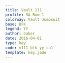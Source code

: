 ```yaml
---
title: Vault 111
profile: SA Row 1
colorway: Vault Jumpsuit
base: BFK
legend: YY
author: baker
date: 2016-04-01
type: key
code: v111-bfk-yy-sa1
template: key.jade
---
```


<span class="more"> 

